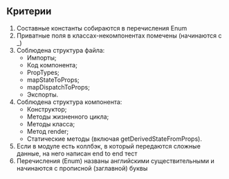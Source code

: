 ## Критерии

1. Составные константы собираются в перечисления Enum
2. Приватные поля в классах-некомпонентах помечены (начинаются с _)
3. Соблюдена структура файла:
    - Импорты;
    - Код компонента;
    - PropTypes;
    - mapStateToProps;
    - mapDispatchToProps;
    - Экспорты.
4. Соблюдена структура компонента:
    - Конструктор;
    - Методы жизненного цикла;
    - Методы класса;
    - Метод render;
    - Статические методы (включая getDerivedStateFromProps).
5. Если в модуле есть коллбэк, в который передаются сложные данные, на него написан end to end тест
6. Перечисления (Enum) названы английскими существительными и начинаются с прописной (заглавной) буквы
